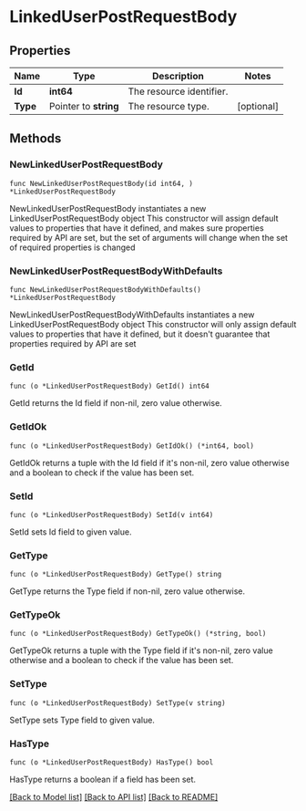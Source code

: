 # LinkedUserPostRequestBody

## Properties

Name | Type | Description | Notes
------------ | ------------- | ------------- | -------------
**Id** | **int64** | The resource identifier. | 
**Type** | Pointer to **string** | The resource type. | [optional] 

## Methods

### NewLinkedUserPostRequestBody

`func NewLinkedUserPostRequestBody(id int64, ) *LinkedUserPostRequestBody`

NewLinkedUserPostRequestBody instantiates a new LinkedUserPostRequestBody object
This constructor will assign default values to properties that have it defined,
and makes sure properties required by API are set, but the set of arguments
will change when the set of required properties is changed

### NewLinkedUserPostRequestBodyWithDefaults

`func NewLinkedUserPostRequestBodyWithDefaults() *LinkedUserPostRequestBody`

NewLinkedUserPostRequestBodyWithDefaults instantiates a new LinkedUserPostRequestBody object
This constructor will only assign default values to properties that have it defined,
but it doesn't guarantee that properties required by API are set

### GetId

`func (o *LinkedUserPostRequestBody) GetId() int64`

GetId returns the Id field if non-nil, zero value otherwise.

### GetIdOk

`func (o *LinkedUserPostRequestBody) GetIdOk() (*int64, bool)`

GetIdOk returns a tuple with the Id field if it's non-nil, zero value otherwise
and a boolean to check if the value has been set.

### SetId

`func (o *LinkedUserPostRequestBody) SetId(v int64)`

SetId sets Id field to given value.


### GetType

`func (o *LinkedUserPostRequestBody) GetType() string`

GetType returns the Type field if non-nil, zero value otherwise.

### GetTypeOk

`func (o *LinkedUserPostRequestBody) GetTypeOk() (*string, bool)`

GetTypeOk returns a tuple with the Type field if it's non-nil, zero value otherwise
and a boolean to check if the value has been set.

### SetType

`func (o *LinkedUserPostRequestBody) SetType(v string)`

SetType sets Type field to given value.

### HasType

`func (o *LinkedUserPostRequestBody) HasType() bool`

HasType returns a boolean if a field has been set.


[[Back to Model list]](../README.md#documentation-for-models) [[Back to API list]](../README.md#documentation-for-api-endpoints) [[Back to README]](../README.md)


